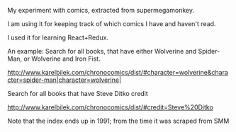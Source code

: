 My experiment with comics, extracted from supermegamonkey.

I am using it for keeping track of which comics I have and haven't read.

I used it for learning React+Redux.

An example: Search for all books, that have either Wolverine and Spider-Man, or Wolverine and Iron Fist.

http://www.karelbilek.com/chronocomics/dist/#character=wolverine&character=spider-man|character=wolverine|

Search for all books that have Steve Ditko credit

http://www.karelbilek.com/chronocomics/dist/#credit=Steve%20Ditko

Note that the index ends up in 1991; from the time it was scraped from SMM
